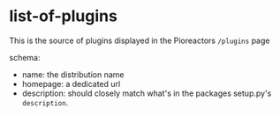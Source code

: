 # list-of-plugins
This is the source of plugins displayed in the Pioreactors `/plugins` page


schema:
 - name: the distribution name
 - homepage: a dedicated url
 - description: should closely match what's in the packages setup.py's `description`.
